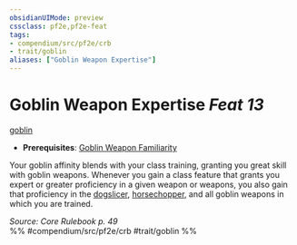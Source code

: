 ```yaml
---
obsidianUIMode: preview
cssclass: pf2e,pf2e-feat
tags:
- compendium/src/pf2e/crb
- trait/goblin
aliases: ["Goblin Weapon Expertise"]
---
```

# Goblin Weapon Expertise  *Feat 13*  
[goblin](/rules/traits/goblin.md)  

- **Prerequisites**: [Goblin Weapon Familiarity](/compendium/feats/goblin-weapon-familiarity.md)

Your goblin affinity blends with your class training, granting you great skill with goblin weapons. Whenever you gain a class feature that grants you expert or greater proficiency in a given weapon or weapons, you also gain that proficiency in the [dogslicer](/compendium/equipment/items/dogslicer.md), [horsechopper](/compendium/equipment/items/horsechopper.md), and all goblin weapons in which you are trained.

*Source: Core Rulebook p. 49*  
%% #compendium/src/pf2e/crb #trait/goblin %%